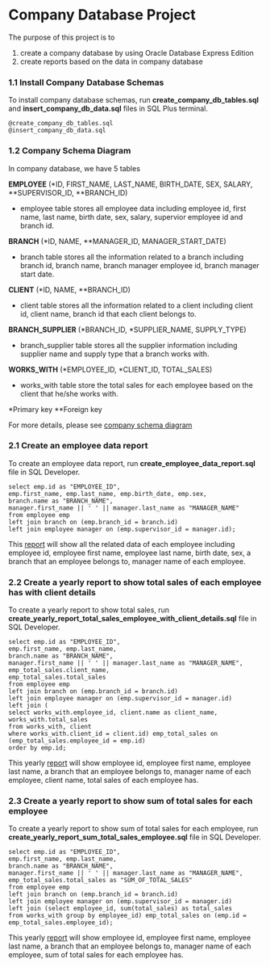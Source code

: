 # Company Database Project


The purpose of this project is to 
1. create a company database by using Oracle Database Express Edition
2. create reports based on the data in company database

### 1.1 Install Company Database Schemas
To install company database schemas, run **create_company_db_tables.sql** and **insert_company_db_data.sql** files in SQL Plus terminal.

```
@create_company_db_tables.sql
@insert_company_db_data.sql
```

### 1.2 Company Schema Diagram
In company database, we have 5 tables

**EMPLOYEE** (*ID, FIRST_NAME, LAST_NAME, BIRTH_DATE, SEX, SALARY, **SUPERVISOR_ID, **BRANCH_ID)
- employee table stores all employee data including employee id, first name, last name, birth date, sex, salary, supervior employee id and branch id.

**BRANCH** (*ID, NAME, **MANAGER_ID, MANAGER_START_DATE)
- branch table stores all the information related to a branch including branch id, branch name, branch manager employee id, branch manager start date.

**CLIENT** (*ID, NAME, **BRANCH_ID)
- client table stores all the information related to a client including client id, client name, branch id that each client belongs to.

**BRANCH_SUPPLIER** (*BRANCH_ID, *SUPPLIER_NAME, SUPPLY_TYPE)
- branch_supplier table stores all the supplier information including supplier name and supply type that a branch works with.

**WORKS_WITH** (*EMPLOYEE_ID, *CLIENT_ID, TOTAL_SALES)
- works_with table store the total sales for each employee based on the client that he/she works with.

*Primary key
**Foreign key

For more details, please see [company schema diagram](https://github.com/kmjenniferng/oracle-company-db-project/blob/main/company_db_table_details.pdf)

### 2.1 Create an employee data report
To create an employee data report, run **create_employee_data_report.sql** file in SQL Developer.

```
select emp.id as "EMPLOYEE_ID",
emp.first_name, emp.last_name, emp.birth_date, emp.sex, 
branch.name as "BRANCH_NAME",
manager.first_name || ' ' || manager.last_name as "MANAGER_NAME"
from employee emp
left join branch on (emp.branch_id = branch.id)
left join employee manager on (emp.supervisor_id = manager.id);
```
This [report](https://github.com/kmjenniferng/oracle-company-db-project/blob/main/employees_data_report.xls) will show all the related data of each employee including employee id, employee first name, employee last name, birth date, sex, a branch that an employee belongs to, manager name of each employee.


### 2.2 Create a yearly report to show total sales of each employee has with client details
To create a yearly report to show total sales, run **create_yearly_report_total_sales_employee_with_client_details.sql** file in SQL Developer.

```
select emp.id as "EMPLOYEE_ID",
emp.first_name, emp.last_name,
branch.name as "BRANCH_NAME",
manager.first_name || ' ' || manager.last_name as "MANAGER_NAME",
emp_total_sales.client_name,
emp_total_sales.total_sales
from employee emp
left join branch on (emp.branch_id = branch.id)
left join employee manager on (emp.supervisor_id = manager.id)
left join (
select works_with.employee_id, client.name as client_name, works_with.total_sales
from works_with, client
where works_with.client_id = client.id) emp_total_sales on (emp_total_sales.employee_id = emp.id)
order by emp.id;
```
This yearly [report](https://github.com/kmjenniferng/oracle-company-db-project/blob/main/employees_total_sales_with_client_details_yearly_report.xls) will show employee id, employee first name, employee last name, a branch that an employee belongs to, manager name of each employee, client name, total sales of each employee has.


### 2.3 Create a yearly report to show sum of total sales for each employee
To create a yearly report to show sum of total sales for each employee, run **create_yearly_report_sum_total_sales_employee.sql** file in SQL Developer.

```
select emp.id as "EMPLOYEE_ID",
emp.first_name, emp.last_name,
branch.name as "BRANCH_NAME",
manager.first_name || ' ' || manager.last_name as "MANAGER_NAME",
emp_total_sales.total_sales as "SUM_OF_TOTAL_SALES"
from employee emp
left join branch on (emp.branch_id = branch.id)
left join employee manager on (emp.supervisor_id = manager.id)
left join (select employee_id, sum(total_sales) as total_sales
from works_with group by employee_id) emp_total_sales on (emp.id = emp_total_sales.employee_id);
```
This yearly [report](https://github.com/kmjenniferng/oracle-company-db-project/blob/main/employees_sum_of_total_sales_yearly_report.xls) will show employee id, employee first name, employee last name, a branch that an employee belongs to, manager name of each employee, sum of total sales for each employee has.
